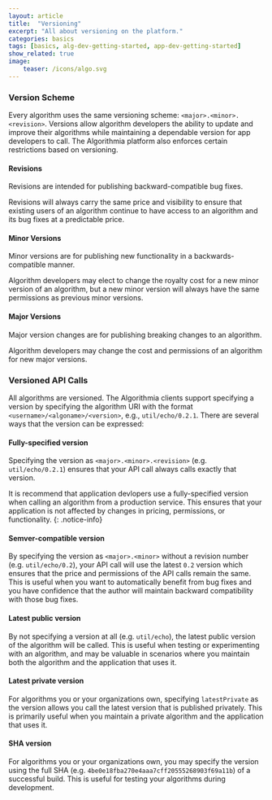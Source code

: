 ```yaml
---
layout: article
title:  "Versioning"
excerpt: "All about versioning on the platform."
categories: basics
tags: [basics, alg-dev-getting-started, app-dev-getting-started]
show_related: true
image:
    teaser: /icons/algo.svg
---
```


### Version Scheme

Every algorithm uses the same versioning scheme: `<major>.<minor>.<revision>`. Versions allow algorithm developers the ability to update and improve their algorithms while maintaining a dependable version for app developers to call. The Algorithmia platform also enforces certain restrictions based on versioning.

#### Revisions

Revisions are intended for publishing backward-compatible bug fixes.

Revisions will always carry the same price and visibility to ensure that existing users of an algorithm continue to have access to an algorithm and its bug fixes at a predictable price.

#### Minor Versions

Minor versions are for publishing new functionality in a backwards-compatible manner.

Algorithm developers may elect to change the royalty cost for a new minor version of an algorithm, but a new minor version will always have the same permissions as previous minor versions.

#### Major Versions

Major version changes are for publishing breaking changes to an algorithm.

Algorithm developers may change the cost and permissions of an algorithm for new major versions.


### Versioned API Calls

All algorithms are versioned. The Algorithmia clients support specifying a version by specifying the algorithm URI with the format `<username>/<algoname>/<version>`, e.g., `util/echo/0.2.1`. There are several ways that the version can be expressed:

#### Fully-specified version

Specifying the version as `<major>.<minor>.<revision>` (e.g. `util/echo/0.2.1`) ensures that your API call always calls exactly that version.

It is recommend that application devlopers use a fully-specified version when calling an algorithm from a production service. This ensures that your application is not affected by changes in pricing, permissions, or functionality.
{: .notice-info}

#### Semver-compatible version

By specifying the version as `<major>.<minor>` without a revision number (e.g. `util/echo/0.2`), your API call will use the latest `0.2` version which ensures that the price and permissions of the API calls remain the same. This is useful when you want to automatically benefit from bug fixes and you have confidence that the author will maintain backward compatibility with those bug fixes.

#### Latest public version

By not specifying a version at all (e.g. `util/echo`), the latest public version of the algorithm will be called. This is useful when testing or experimenting with an algorithm, and may be valuable in scenarios where you maintain both the algorithm and the application that uses it.

#### Latest private version

For algorithms you or your organizations own, specifying `latestPrivate` as the version allows you call the latest version that is published privately. This is primarily useful when you maintain a private algorithm and the application that uses it.

#### SHA version

For algorithms you or your organizations own, you may specify the version using the full SHA (e.g. `4be0e18fba270e4aaa7cff20555268903f69a11b`) of a successful build. This is useful for testing your algorithms during development.
